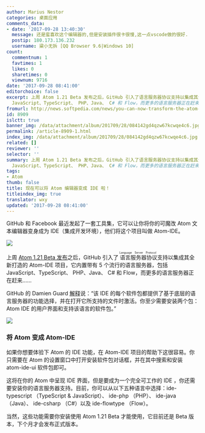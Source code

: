 ```yaml
---
author: Marius Nestor
categories: 桌面应用
comments_data:
- date: '2017-09-28 13:40:30'
  message: 还是蛮喜欢这个编辑器的,但是安装插件很卡很慢,这一点vscode做的很好.
  postip: 180.173.136.232
  username: 粱小无拆 [QQ Browser 9.6|Windows 10]
count:
  commentnum: 1
  favtimes: 1
  likes: 0
  sharetimes: 0
  viewnum: 9716
date: '2017-09-28 08:41:00'
editorchoice: false
excerpt: 上周 Atom 1.21 Beta 发布之后，GitHub 引入了语言服务器协议支持以集成其全新打造的 Atom-IDE 项目，它内置带有 5 个流行的语言服务器，包括
  JavaScript、TypeScript、 PHP、Java、 C# 和 Flow，而更多的语言服务器正在赶来……
fromurl: http://news.softpedia.com/news/you-can-now-transform-the-atom-hackable-text-editor-into-an-ide-with-atom-ide-517804.shtml
id: 8909
islctt: true
banner_img: /data/attachment/album/201709/28/084142gd4qzw67kcwqe4c6.jpg
permalink: /article-8909-1.html
index_img: /data/attachment/album/201709/28/084142gd4qzw67kcwqe4c6.jpg.thumb.jpg
related: []
reviewer: ''
selector: ''
summary: 上周 Atom 1.21 Beta 发布之后，GitHub 引入了语言服务器协议支持以集成其全新打造的 Atom-IDE 项目，它内置带有 5 个流行的语言服务器，包括
  JavaScript、TypeScript、 PHP、Java、 C# 和 Flow，而更多的语言服务器正在赶来……
tags:
- Atom
thumb: false
title: 现在可以将 Atom 编辑器变成 IDE 啦！
titleindex_img: true
translator: wxy
updated: '2017-09-28 08:41:00'
---
```


GitHub 和 Facebook 最近发起了一套工具集，它可以让你将你的可魔改 Atom 文本编辑器变身成为 IDE（集成开发环境），他们将这个项目叫做 Atom-IDE。


![](/data/attachment/album/201709/28/084142gd4qzw67kcwqe4c6.jpg)


上周 [Atom 1.21 Beta 发布](http://blog.atom.io/2017/09/12/atom-1-20.html)之后，GitHub 引入了<ruby> 语言服务器协议 <rp>  （ </rp> <rt>  Language Server Protocol </rt> <rp>  ） </rp></ruby>支持以集成其全新打造的 Atom-IDE 项目，它内置带有 5 个流行的语言服务器，包括 JavaScript、TypeScript、 PHP、Java、 C# 和 Flow，而更多的语言服务器正在赶来……


GitHub 的 Damien Guard [解释](http://blog.atom.io/2017/09/12/announcing-atom-ide.html)说：“该 IDE 的每个软件包都提供了基于底层的语言服务器的功能选择，并在打开它所支持的文件时激活。你至少需要安装两个包：Atom IDE 的用户界面和支持该语言的软件包。”


![](/data/attachment/album/201709/28/084143kecz70e7ivimmvc3.jpg)


### 将 Atom 变成 Atom-IDE


如果你想要体验下 Atom 的 IDE 功能，在 Atom-IDE 项目的帮助下这很容易。你只需要在 Atom 的设置窗口中打开安装软件包对话框，并在其中搜索和安装 atom-ide-ui 软件包即可。


这将在你的 Atom 中呈现 IDE 界面，但是要成为一个完全可工作的 IDE ，你还需要安装你的语言服务器支持。目前，你可以从以下五种语言中选择：ide-typescript （TypeScript & JavaScript）、 ide-php （PHP）、 ide-java （Java）、 ide-csharp （C#）以及 ide-flowtype （Flow）。


当然，这些功能需要你安装使用 Atom 1.21 Beta 才能使用，它目前还是 Beta 版本，下个月才会发布正式版本。